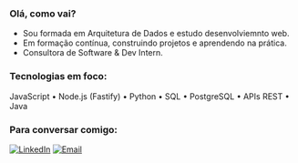 ### Olá, como vai?

- Sou formada em Arquitetura de Dados e estudo desenvolviemnto web. 
- Em formação contínua, construindo projetos e aprendendo na prática.
- Consultora de Software & Dev Intern.

### Tecnologias em foco:
JavaScript • Node.js (Fastify) • Python • SQL • PostgreSQL • APIs REST • Java 

### Para conversar comigo:
[![LinkedIn](https://img.shields.io/badge/LinkedIn-Vitoria%20Comiran-blue?logo=linkedin)](https://www.linkedin.com/in/vitoriacomiran/)
[![Email](https://img.shields.io/badge/Email-comiran.vitoria@gmail.com-red?style=flat)](mailto:comiran.vitoria@gmail.com)
